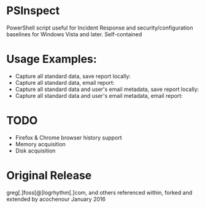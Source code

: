 # PSInspect
PowerShell script useful for Incident Response and security/configuration baselines for Windows Vista and later.  Self-contained 

# Usage Examples:

* Capture all standard data, save report locally:
* Capture all standard data, email report:
* Capture all standard data and user's email metadata, save report locally:
* Capture all standard data and user's email metadata, email report: 

# TODO
* Firefox & Chrome browser history support
* Memory acquisition
* Disk acquisition

# Original Release
greg[.]foss[@]logrhythm[.]com, and others referenced within, forked and extended by acochenour January 2016
